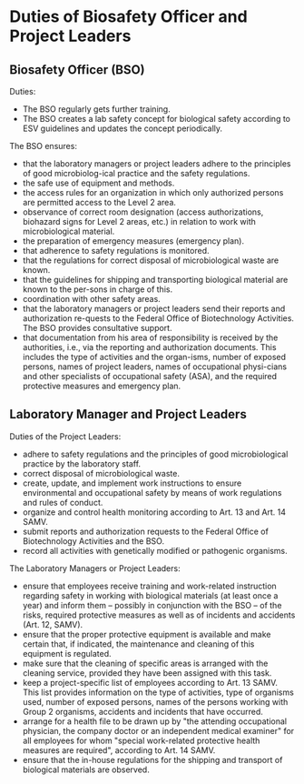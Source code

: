 # Duties of Biosafety Officer and Project Leaders

## Biosafety Officer (BSO)

Duties:
- The BSO regularly gets further training.
- The BSO creates a lab safety concept for biological safety according to ESV guidelines and updates the concept periodically.

The BSO ensures:
- that the laboratory managers or project leaders adhere to the principles of good microbiolog-ical practice and the safety regulations.
- the safe use of equipment and methods.
- the access rules for an organization in which only authorized persons are permitted access to the Level 2 area.
- observance of correct room designation (access authorizations, biohazard signs for Level 2 areas, etc.) in relation to work with microbiological material.
- the preparation of emergency measures (emergency plan).
- that adherence to safety regulations is monitored.
- that the regulations for correct disposal of microbiological waste are known.
- that the guidelines for shipping and transporting biological material are known to the per-sons in charge of this.
- coordination with other safety areas. 
- that the laboratory managers or project leaders send their reports and authorization re-quests to the Federal Office of Biotechnology Activities. The BSO provides consultative support.
- that documentation from his area of responsibility is received by the authorities, i.e., via the reporting and authorization documents. This includes the type of activities and the organ-isms, number of exposed persons, names of project leaders, names of occupational physi-cians and other specialists of occupational safety (ASA), and the required protective measures and emergency plan. 

## Laboratory Manager and Project Leaders

Duties of the Project Leaders:
- adhere to safety regulations and the principles of good microbiological practice by the laboratory staff.
- correct disposal of microbiological waste.
- create, update, and implement work instructions to ensure environmental and occupational safety by means of work regulations and rules of conduct. 
- organize and control health monitoring according to Art. 13 and Art. 14 SAMV.
- submit reports and authorization requests to the Federal Office of Biotechnology Activities and the BSO.
- record all activities with genetically modified or pathogenic organisms.

The Laboratory Managers or Project Leaders: 
- ensure that employees receive training and work-related instruction regarding safety in working with biological materials (at least once a year) and inform them – possibly in conjunction with the BSO – of the risks, required protective measures as well as of incidents and accidents (Art. 12, SAMV).
- ensure that the proper protective equipment is available and make certain that, if indicated, the maintenance and cleaning of this equipment is regulated.
- make sure that the cleaning of specific areas is arranged with the cleaning service, provided they have been assigned with this task. 
- keep a project-specific list of employees  according to Art. 13 SAMV. This list provides information on the type of activities, type of organisms used, number of exposed persons, names of the persons working with Group 2 organisms, accidents and incidents that have occurred. 
- arrange for a health file to be drawn up by "the attending occupational physician, the company doctor or an independent medical examiner" for all employees for whom "special work-related protective health measures are required", according to Art. 14 SAMV.
- ensure that the in-house regulations for the shipping and transport of biological materials are observed. 
